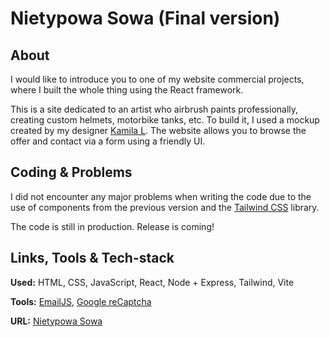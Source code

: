 # Nietypowa Sowa (Final version)

## About

I would like to introduce you to one of my website commercial projects, where I built the whole thing using the React framework.

This is a site dedicated to an artist who airbrush paints professionally, creating custom helmets, motorbike tanks, etc. To build it, I used a mockup created by my designer [Kamila L](https://github.com/KamiRaLsr). The website allows you to browse the offer and contact via a form using a friendly UI.

## Coding & Problems

I did not encounter any major problems when writing the code due to the use of components from the previous version and the [Tailwind CSS](https://tailwindcss.com/) library.

The code is still in production. Release is coming!

## Links, Tools & Tech-stack

**Used:** HTML, CSS, JavaScript, React, Node + Express, Tailwind, Vite

**Tools:** [EmailJS](https://www.emailjs.com/), [Google reCaptcha](https://www.google.com/recaptcha/about/)

**URL:** [Nietypowa Sowa](https://nietypowa-sowa.pl/)
